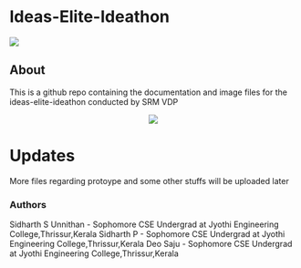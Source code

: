 # Ideas-Elite-Ideathon
<img src  = "https://images-ext-2.discordapp.net/external/iG-yJeVBXWQVQk87nYW-3B7HSbKDF_sYah38SIpcLfo/https/cdn.mee6.xyz/guild-images/869484523396685874/24dd801d67d13d9299ebba340edd3e099c9640b21deed09cf0acaadbcc82e3cc.gif">



## About
This is a github repo containing the  documentation and image files for the ideas-elite-ideathon conducted by SRM VDP

<div align="center">
  <img src = "http://customercarephonenumbers.in/wp-content/uploads/2017/02/SRM-University-Email-Id.jpeg">
</div>


# Updates

More files regarding protoype  and some other stuffs will be uploaded later

### Authors

Sidharth S Unnithan - Sophomore CSE Undergrad at Jyothi Engineering College,Thrissur,Kerala
Sidharth P - Sophomore CSE Undergrad at Jyothi Engineering College,Thrissur,Kerala
Deo Saju - Sophomore CSE Undergrad at Jyothi Engineering College,Thrissur,Kerala

